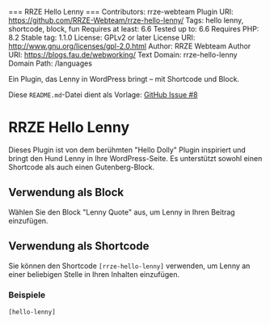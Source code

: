 === RRZE Hello Lenny ===
Contributors: rrze-webteam
Plugin URI: https://github.com/RRZE-Webteam/rrze-hello-lenny/
Tags: hello lenny, shortcode, block, fun
Requires at least: 6.6
Tested up to: 6.6
Requires PHP: 8.2
Stable tag: 1.1.0
License: GPLv2 or later
License URI: http://www.gnu.org/licenses/gpl-2.0.html
Author: RRZE Webteam
Author URI: https://blogs.fau.de/webworking/
Text Domain: rrze-hello-lenny
Domain Path: /languages

Ein Plugin, das Lenny in WordPress bringt – mit Shortcode und Block.

Diese `README.md`-Datei dient als Vorlage: [GitHub Issue #8](https://github.com/RRZE-Webteam/rrze-hello-lenny/issues/8)

# RRZE Hello Lenny

Dieses Plugin ist von dem berühmten "Hello Dolly" Plugin inspiriert und bringt den Hund Lenny in Ihre WordPress-Seite. Es unterstützt sowohl einen Shortcode als auch einen Gutenberg-Block.

## Verwendung als Block

Wählen Sie den Block "Lenny Quote" aus, um Lenny in Ihren Beitrag einzufügen.

## Verwendung als Shortcode

Sie können den Shortcode `[rrze-hello-lenny]` verwenden, um Lenny an einer beliebigen Stelle in Ihren Inhalten einzufügen.

### Beispiele

```html
[hello-lenny]


